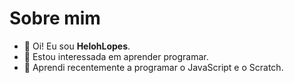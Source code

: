 # Sobre mim

- 👋 Oi! Eu sou **HelohLopes**.
- 👀 Estou interessada em aprender programar.
- 🌱 Aprendi recentemente a programar o JavaScript e o Scratch.



